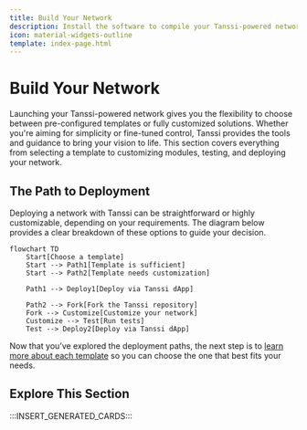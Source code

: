 ```yaml
---
title: Build Your Network
description: Install the software to compile your Tanssi-powered network, configure genesis state and core functions, test locally, and prepare for deployment.
icon: material-widgets-outline
template: index-page.html
---
```


# Build Your Network

Launching your Tanssi-powered network gives you the flexibility to choose between pre-configured templates or fully customized solutions. Whether you're aiming for simplicity or fine-tuned control, Tanssi provides the tools and guidance to bring your vision to life. This section covers everything from selecting a template to customizing modules, testing, and deploying your network.

## The Path to Deployment

Deploying a network with Tanssi can be straightforward or highly customizable, depending on your requirements. The diagram below provides a clear breakdown of these options to guide your decision.

```mermaid
flowchart TD
    Start[Choose a template]
    Start --> Path1[Template is sufficient]
    Start --> Path2[Template needs customization]

    Path1 --> Deploy1[Deploy via Tanssi dApp]

    Path2 --> Fork[Fork the Tanssi repository]
    Fork --> Customize[Customize your network]
    Customize --> Test[Run tests]
    Test --> Deploy2[Deploy via Tanssi dApp]
```

Now that you’ve explored the deployment paths, the next step is to [learn more about each template](/builders/build/templates) so you can choose the one that best fits your needs.

## Explore This Section

:::INSERT_GENERATED_CARDS:::
